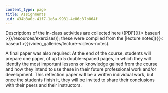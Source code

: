 ```yaml
---
content_type: page
title: Assignments
uid: 434b3a0c-41f7-1e6a-9931-4e86c87b864f
---
```


Descriptions of the in-class activities are collected here ([PDF]({{< baseurl >}}/resources/exercises)); these were compiled from the [lecture notes]({{< baseurl >}}/video_galleries/lecture-videos-notes).

A final paper was also required: At the end of the course, students will prepare one paper, of up to 5 double-spaced pages, in which they will identify the most important lessons or knowledge gained from the course and how they intend to use these in their future professional work and/or development. This reflection paper will be a written individual work, but once the students finish it, they will be invited to share their conclusions with their peers and their instructors.